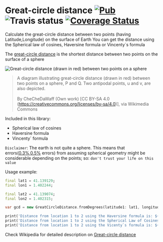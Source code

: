 # Great-circle distance [![Pub][pub_version]](../../) ![Travis status][travis_status] [![Coverage Status][coverage_status]][coverage_page]

Calculate the great-circle distance between two points (having Latitude,Longitude) on the surface of Earth 
You can get the distance using the Spherical law of cosines, Haversine formula or Vincenty`s formula  

The [great-circle distance][3] is the shortest distance between two points on the surface of a sphere

![Great-circle distance (drawn in red) between two points on a sphere][great_circle_distance]
> A diagram illustrating great-circle distance (drawn in red) between two points on a sphere, P and Q. Two antipodal points, u and v, are also depicted. <br><br> By CheCheDaWaff (Own work) [CC BY-SA 4.0 (https://creativecommons.org/licenses/by-sa/4.0)], via Wikimedia Commons

Included in this library:

- Spherical law of cosines 
- Haversine formula 
- Vincenty` formula 

`Disclaimer`: The earth is not quite a sphere. This means that errors([0.3%][1],[0.5%][2] errors) from assuming spherical geometry might be considerable depending on the points; so: `don't trust your life on this value`

Usage example:

```dart
final lat1 = 41.139129;
final lon1 = 1.402244;

final lat2 = 41.139074;
final lon2 = 1.402315;

var gcd = new GreatCircleDistance.fromDegrees(latitude1: lat1, longitude1: lon1, latitude2: lat2, longitude2: lon2);

print('Distance from location 1 to 2 using the Haversine formula is: ${gcd.haversineDistance()}');
print('Distance from location 1 to 2 using the Spherical Law of Cosines is: ${gcd.sphericalLawOfCosinesDistance()}');
print('Distance from location 1 to 2 using the Vicenty`s formula is: ${gcd.vincentyDistance()}');
```

Check Wikipedia for detailed description on [Great-circle distance][3]

[1]: https://gis.stackexchange.com/questions/25494/how-accurate-is-approximating-the-earth-as-a-sphere#25580
[2]: https://en.wikipedia.org/wiki/Great-circle_distance#cite_note-1
[3]: https://en.wikipedia.org/wiki/Great-circle_distance
[great_circle_distance]: https://upload.wikimedia.org/wikipedia/commons/thumb/c/cb/Illustration_of_great-circle_distance.svg/500px-Illustration_of_great-circle_distance.svg.png
[travis_status]: https://travis-ci.org/DEVSOG12/great_circle_distance_calculator.svg?branch=master
[coverage_page]: https://coveralls.io/github/DEVSOG12/great_circle_distance_calculator?branch=master
[coverage_status]: https://coveralls.io/repos/github/DEVSOG12/great_circle_distance_calculator/badge.svg?branch=master
[pub_version]: https://img.shields.io/pub/v/great_circle_distance.svg